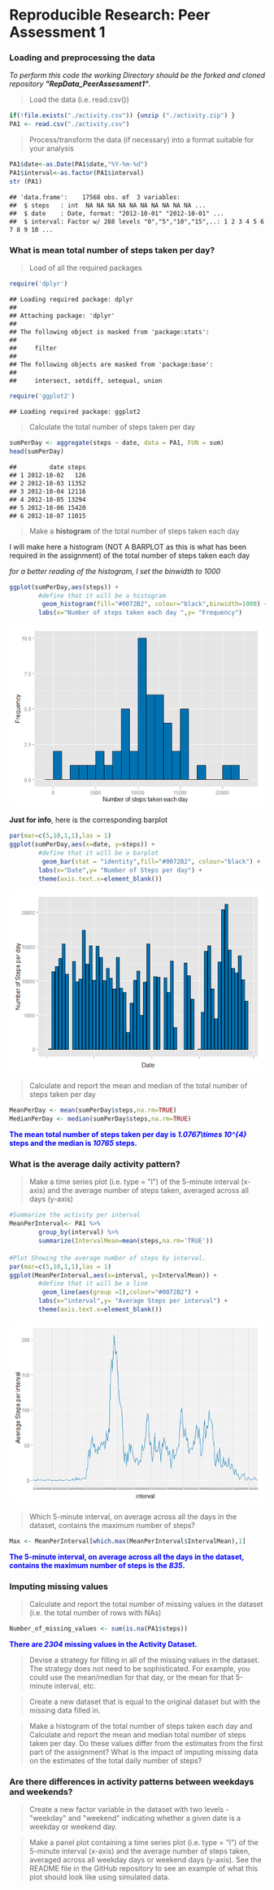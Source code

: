 # Reproducible Research: Peer Assessment 1


### Loading and preprocessing the data
*To perform this code the working Directory should be the forked and cloned repository __"RepData_PeerAssessment1"__.*

>Load the data (i.e. read.csv())


```r
if(!file.exists("./activity.csv")) {unzip ("./activity.zip") }
PA1 <- read.csv("./activity.csv")
```


>Process/transform the data (if necessary) into a format suitable for your analysis

```r
PA1$date<-as.Date(PA1$date,"%Y-%m-%d")
PA1$interval<-as.factor(PA1$interval)
str (PA1)
```

```
## 'data.frame':	17568 obs. of  3 variables:
##  $ steps   : int  NA NA NA NA NA NA NA NA NA NA ...
##  $ date    : Date, format: "2012-10-01" "2012-10-01" ...
##  $ interval: Factor w/ 288 levels "0","5","10","15",..: 1 2 3 4 5 6 7 8 9 10 ...
```

    
### What is mean total number of steps taken per day?

> Load of all the required packages


```r
require('dplyr')
```

```
## Loading required package: dplyr
## 
## Attaching package: 'dplyr'
## 
## The following object is masked from 'package:stats':
## 
##     filter
## 
## The following objects are masked from 'package:base':
## 
##     intersect, setdiff, setequal, union
```

```r
require('ggplot2')
```

```
## Loading required package: ggplot2
```


> Calculate the total number of steps taken per day


```r
sumPerDay <- aggregate(steps ~ date, data = PA1, FUN = sum)
head(sumPerDay)
```

```
##         date steps
## 1 2012-10-02   126
## 2 2012-10-03 11352
## 3 2012-10-04 12116
## 4 2012-10-05 13294
## 5 2012-10-06 15420
## 6 2012-10-07 11015
```


> Make a **histogram** of the total number of steps taken each day  

I will make here a histogram (NOT A BARPLOT as this is what has been required in the assignment) of the total number of steps taken each day  

*for a better reading of the histogram, I set the binwidth to 1000*

```r
ggplot(sumPerDay,aes(steps)) + 
        #define that it will be a histogram
         geom_histogram(fill="#0072B2", colour="black",binwidth=1000) +
        labs(x="Number of steps taken each day ",y= "Frequency")
```

![](PA1_template_files/figure-html/unnamed-chunk-4-1.png) 



**Just for info**, here is the corresponding barplot

```r
par(mar=c(5,10,1,1),las = 1)
ggplot(sumPerDay,aes(x=date, y=steps)) + 
        #define that it will be a barplot
         geom_bar(stat = "identity",fill="#0072B2", colour="black") +
        labs(x="Date",y= "Number of Steps per day") +
        theme(axis.text.x=element_blank())
```

![](PA1_template_files/figure-html/unnamed-chunk-5-1.png) 


>Calculate and report the mean and median of the total number of steps taken per day


```r
MeanPerDay <- mean(sumPerDay$steps,na.rm=TRUE)
MedianPerDay <- median(sumPerDay$steps,na.rm=TRUE)
```
 
<span style="color:blue">**The mean total number of steps taken per day is _1.0767\times 10^{4}_ steps and the median is _10765_ steps.**</span>  


### What is the average daily activity pattern?
> Make a time series plot (i.e. type = "l") of the 5-minute interval (x-axis) and the average number of steps taken, averaged across all days (y-axis)


```r
#Summarize the activity per interval
MeanPerInterval<- PA1 %>% 
        group_by(interval) %>%
        summarize(IntervalMean=mean(steps,na.rm='TRUE'))

#Plot Showing the average number of steps by interval.
par(mar=c(5,10,1,1),las = 1)
ggplot(MeanPerInterval,aes(x=interval, y=IntervalMean)) + 
        #define that it will be a line
         geom_line(aes(group =1),colour="#0072B2") +
        labs(x="interval",y= "Average Steps per interval") +
        theme(axis.text.x=element_blank())
```

![](PA1_template_files/figure-html/unnamed-chunk-7-1.png) 

>Which 5-minute interval, on average across all the days in the dataset, contains the maximum number of steps?

```r
Max <- MeanPerInterval[which.max(MeanPerInterval$IntervalMean),1]
```


<span style="color:blue">**The  5-minute interval, on average across all the days in the dataset, contains the maximum number of steps is the _835_.**</span>            
    
### Imputing missing values

> Calculate and report the total number of missing values in the dataset (i.e. the total number of rows with NAs)


```r
Number_of_missing_values <- sum(is.na(PA1$steps))
```

<span style="color:blue">**There are  _2304_ missing values in the Activity Dataset.**</span> 

>Devise a strategy for filling in all of the missing values in the dataset. The strategy does not need to be sophisticated. For example, you could use the mean/median for that day, or the mean for that 5-minute interval, etc.

>Create a new dataset that is equal to the original dataset but with the missing data filled in.

>Make a histogram of the total number of steps taken each day and Calculate and report the mean and median total number of steps taken per day. Do these values differ from the estimates from the first part of the assignment? What is the impact of imputing missing data on the estimates of the total daily number of steps?

### Are there differences in activity patterns between weekdays and weekends?


>Create a new factor variable in the dataset with two levels - "weekday" and "weekend" indicating whether a given date is a weekday or weekend day.

>Make a panel plot containing a time series plot (i.e. type = "l") of the 5-minute interval (x-axis) and the average number of steps taken, averaged across all weekday days or weekend days (y-axis). See the README file in the GitHub repository to see an example of what this plot should look like using simulated data.
